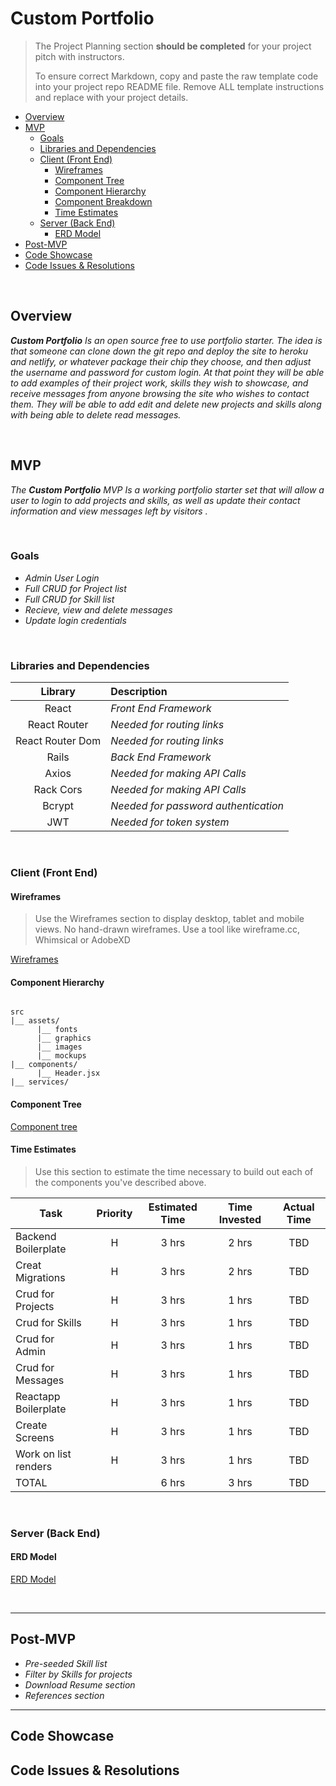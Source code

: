 # Custom Portfolio

> The Project Planning section **should be completed** for your project pitch with instructors.
>
> To ensure correct Markdown, copy and paste the raw template code into your project repo README file. Remove ALL template instructions and replace with your project details.

- [Overview](#overview)
- [MVP](#mvp)
  - [Goals](#goals)
  - [Libraries and Dependencies](#libraries-and-dependencies)
  - [Client (Front End)](#client-front-end)
    - [Wireframes](#wireframes)
    - [Component Tree](#component-tree)
    - [Component Hierarchy](#component-hierarchy)
    - [Component Breakdown](#component-breakdown)
    - [Time Estimates](#time-estimates)
  - [Server (Back End)](#server-back-end)
    - [ERD Model](#erd-model)
- [Post-MVP](#post-mvp)
- [Code Showcase](#code-showcase)
- [Code Issues & Resolutions](#code-issues--resolutions)

<br>

## Overview

_**Custom Portfolio** Is an open source free to use portfolio starter. The idea is that someone can clone down the git repo and deploy the site to heroku and netlify, or whatever package their chip they choose, and then adjust the username and password for custom login. At that point they will be able to add examples of their project work, skills they wish to showcase, and receive messages from anyone browsing the site who wishes to contact them. They will be able to add edit and delete new projects and skills along with being able to delete read messages._


<br>

## MVP

_The **Custom Portfolio** MVP Is a working portfolio starter set that will allow a user to login to add projects and skills, as well as update their contact information and view messages left by visitors ._

<br>

### Goals

- _Admin User Login_
- _Full CRUD for Project list_
- _Full CRUD for Skill list_
- _Recieve, view and delete messages_
- _Update login credentials_

<br>

### Libraries and Dependencies


|     Library      | Description                                |
| :--------------: | :----------------------------------------- |
|      React       | _Front End Framework_ |
|   React Router   | _Needed for routing links_ |
| React Router Dom | _Needed for routing links_  |
|       Rails      | _Back End Framework_ |
|       Axios      | _Needed for making API Calls_ |
|     Rack Cors    | _Needed for making API Calls_ |
|       Bcrypt     | _Needed for password authentication_ |
|        JWT       | _Needed for token system_ |

<br>

### Client (Front End)

#### Wireframes

> Use the Wireframes section to display desktop, tablet and mobile views. No hand-drawn wireframes. Use a tool like wireframe.cc, Whimsical or AdobeXD

[Wireframes](https://whimsical.com/custom-portfolio-wireframes-6jeAMoKDLw4T77Ar7aqwdw)

#### Component Hierarchy


``` structure

src
|__ assets/
      |__ fonts
      |__ graphics
      |__ images
      |__ mockups
|__ components/
      |__ Header.jsx
|__ services/

```

#### Component Tree

[Component tree](https://whimsical.com/custom-portfolio-component-tree-73E1t7K2bZDzynCoEa6dvY)

#### Time Estimates

> Use this section to estimate the time necessary to build out each of the components you've described above.

| Task                | Priority | Estimated Time | Time Invested | Actual Time |
| ------------------- | :------: | :------------: | :-----------: | :---------: |
| Backend Boilerplate |    H     |     3 hrs      |     2 hrs     |     TBD     |
| Creat Migrations    |    H     |     3 hrs      |     2 hrs     |     TBD     |
| Crud for Projects   |    H     |     3 hrs      |     1 hrs     |     TBD     |
| Crud for Skills     |    H     |     3 hrs      |     1 hrs     |     TBD     |
| Crud for Admin      |    H     |     3 hrs      |     1 hrs     |     TBD     |
| Crud for Messages   |    H     |     3 hrs      |     1 hrs     |     TBD     |
| Reactapp Boilerplate |    H     |     3 hrs      |     1 hrs     |     TBD     |
| Create Screens      |    H     |     3 hrs      |     1 hrs     |     TBD     |
| Work on list renders |    H     |     3 hrs      |     1 hrs     |     TBD     |
| TOTAL               |          |     6 hrs      |     3 hrs     |     TBD     |
<br>

### Server (Back End)

#### ERD Model

[ERD Model](https://whimsical.com/custom-portfolio-relational-Pb9LAbELZFAW5h25CF4wSJ)

<br>

***

## Post-MVP

- _Pre-seeded Skill list_
- _Filter by Skills for projects_
- _Download Resume section_
- _References section_

***

## Code Showcase

> 

## Code Issues & Resolutions

> 
